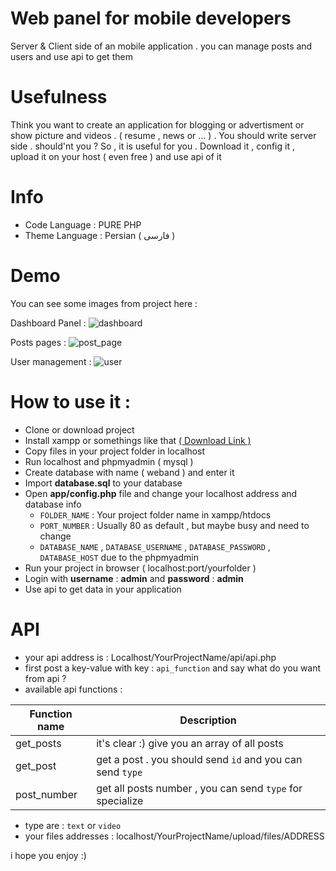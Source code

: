 # Web panel for mobile developers
Server &amp; Client side of an mobile application . you can manage posts and users and use api to get them

# Usefulness
Think you want to create an application for blogging or advertisment or show picture and videos . ( resume , news or ... ) . You should write server side . should'nt you ? So , it is useful for you . Download it , config it , upload it on your host ( even free ) and use api of it

# Info 
- Code Language : PURE PHP 
- Theme Language : Persian ( فارسی )

# Demo
You can see some images from project here :

Dashboard Panel :
![dashboard](http://s8.picofile.com/file/8338412318/dashboard.png "Dashboard")

Posts pages :
![post_page](http://s9.picofile.com/file/8338412392/posts.png "POST")

User management :
![user](http://s9.picofile.com/file/8338412400/users.png "USER")


# How to use it :
- Clone or download project
- Install xampp or somethings like that [( Download Link )](http://p30download.com/fa/entry/37583)
- Copy files in your project folder in localhost
- Run localhost and phpmyadmin ( mysql )
- Create database with name ( weband ) and enter it
- Import **database.sql** to your database
- Open **app/config.php** file and change your localhost address and database info
   - `FOLDER_NAME` : Your project folder name in xampp/htdocs
   - `PORT_NUMBER` : Usually 80 as default , but maybe busy and need to change 
   - `DATABASE_NAME` , `DATABASE_USERNAME` , `DATABASE_PASSWORD` , `DATABASE_HOST` due to the phpmyadmin
- Run your project in browser ( localhost:port/yourfolder )
- Login with **username** : **admin** and **password** : **admin**
- Use api to get data in your application

# API
- your api address is : Localhost/YourProjectName/api/api.php
- first post a key-value with key : `api_function` and say what do you want from api ?
- available api functions : 

| Function name | Description |
| ------ | ------ |
| get_posts | it's clear :) give you an array of all posts |
| get_post | get a post . you should send `id` and you can send `type` |
| post_number | get all posts number , you can send `type` for specialize |

- type are : `text` or `video`
- your files addresses : localhost/YourProjectName/upload/files/ADDRESS

i hope you enjoy :)
